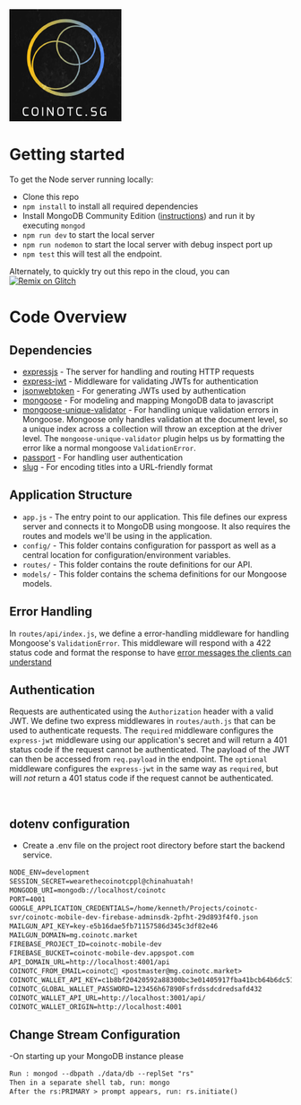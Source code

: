 <img src="project-logo.png" width="200">

# Getting started

To get the Node server running locally:

* Clone this repo
* `npm install` to install all required dependencies
* Install MongoDB Community Edition ([instructions](https://docs.mongodb.com/manual/installation/#tutorials)) and run it by executing `mongod`
* `npm run dev` to start the local server
* `npm run nodemon` to start the local server with debug inspect port up
* `npm test` this will test all the endpoint.

Alternately, to quickly try out this repo in the cloud, you can [![Remix on Glitch](https://cdn.glitch.com/2703baf2-b643-4da7-ab91-7ee2a2d00b5b%2Fremix-button.svg)](https://glitch.com/edit/#!/remix/realworld)

# Code Overview

## Dependencies

* [expressjs](https://github.com/expressjs/express) - The server for handling and routing HTTP requests
* [express-jwt](https://github.com/auth0/express-jwt) - Middleware for validating JWTs for authentication
* [jsonwebtoken](https://github.com/auth0/node-jsonwebtoken) - For generating JWTs used by authentication
* [mongoose](https://github.com/Automattic/mongoose) - For modeling and mapping MongoDB data to javascript
* [mongoose-unique-validator](https://github.com/blakehaswell/mongoose-unique-validator) - For handling unique validation errors in Mongoose. Mongoose only handles validation at the document level, so a unique index across a collection will throw an exception at the driver level. The `mongoose-unique-validator` plugin helps us by formatting the error like a normal mongoose `ValidationError`.
* [passport](https://github.com/jaredhanson/passport) - For handling user authentication
* [slug](https://github.com/dodo/node-slug) - For encoding titles into a URL-friendly format

## Application Structure

* `app.js` - The entry point to our application. This file defines our express server and connects it to MongoDB using mongoose. It also requires the routes and models we'll be using in the application.
* `config/` - This folder contains configuration for passport as well as a central location for configuration/environment variables.
* `routes/` - This folder contains the route definitions for our API.
* `models/` - This folder contains the schema definitions for our Mongoose models.

## Error Handling

In `routes/api/index.js`, we define a error-handling middleware for handling Mongoose's `ValidationError`. This middleware will respond with a 422 status code and format the response to have [error messages the clients can understand](https://github.com/gothinkster/realworld/blob/master/API.md#errors-and-status-codes)

## Authentication

Requests are authenticated using the `Authorization` header with a valid JWT. We define two express middlewares in `routes/auth.js` that can be used to authenticate requests. The `required` middleware configures the `express-jwt` middleware using our application's secret and will return a 401 status code if the request cannot be authenticated. The payload of the JWT can then be accessed from `req.payload` in the endpoint. The `optional` middleware configures the `express-jwt` in the same way as `required`, but will _not_ return a 401 status code if the request cannot be authenticated.

<br />

## dotenv configuration

* Create a .env file on the project root directory before start the backend service.

```
NODE_ENV=development
SESSION_SECRET=wearethecoinotcppl@chinahuatah!
MONGODB_URI=mongodb://localhost/coinotc
PORT=4001
GOOGLE_APPLICATION_CREDENTIALS=/home/kenneth/Projects/coinotc-svr/coinotc-mobile-dev-firebase-adminsdk-2pfht-29d893f4f0.json
MAILGUN_API_KEY=key-e5b16dae5fb71157586d345c3df82e46
MAILGUN_DOMAIN=mg.coinotc.market
FIREBASE_PROJECT_ID=coinotc-mobile-dev
FIREBASE_BUCKET=coinotc-mobile-dev.appspot.com
API_DOMAIN_URL=http://localhost:4001/api
COINOTC_FROM_EMAIL=coinotc👻 <postmaster@mg.coinotc.market>
COINOTC_WALLET_API_KEY=c1b8bf20420592a88300bc3e01405917fba41bcb64b6dc51497f64a3b8c3df59
COINOTC_GLOBAL_WALLET_PASSWORD=123456h67890Fsfrdssdcdredsafd432
COINOTC_WALLET_API_URL=http://localhost:3001/api/
COINOTC_WALLET_ORIGIN=http://localhost:4001
```

## Change Stream Configuration

-On starting up your MongoDB instance please

```
Run : mongod --dbpath ./data/db --replSet "rs"
Then in a separate shell tab, run: mongo
After the rs:PRIMARY > prompt appears, run: rs.initiate()
```
